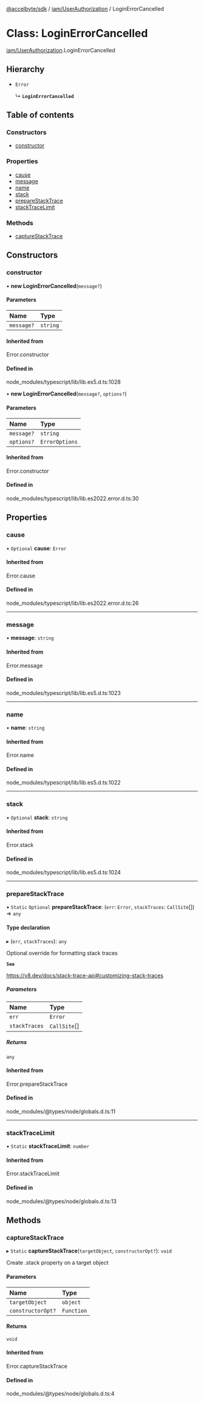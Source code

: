 [@accelbyte/sdk](../README.md) / [iam/UserAuthorization](../modules/iam_UserAuthorization.md) / LoginErrorCancelled

# Class: LoginErrorCancelled

[iam/UserAuthorization](../modules/iam_UserAuthorization.md).LoginErrorCancelled

## Hierarchy

- `Error`

  ↳ **`LoginErrorCancelled`**

## Table of contents

### Constructors

- [constructor](iam_UserAuthorization.LoginErrorCancelled.md#constructor)

### Properties

- [cause](iam_UserAuthorization.LoginErrorCancelled.md#cause)
- [message](iam_UserAuthorization.LoginErrorCancelled.md#message)
- [name](iam_UserAuthorization.LoginErrorCancelled.md#name)
- [stack](iam_UserAuthorization.LoginErrorCancelled.md#stack)
- [prepareStackTrace](iam_UserAuthorization.LoginErrorCancelled.md#preparestacktrace)
- [stackTraceLimit](iam_UserAuthorization.LoginErrorCancelled.md#stacktracelimit)

### Methods

- [captureStackTrace](iam_UserAuthorization.LoginErrorCancelled.md#capturestacktrace)

## Constructors

### constructor

• **new LoginErrorCancelled**(`message?`)

#### Parameters

| Name | Type |
| :------ | :------ |
| `message?` | `string` |

#### Inherited from

Error.constructor

#### Defined in

node_modules/typescript/lib/lib.es5.d.ts:1028

• **new LoginErrorCancelled**(`message?`, `options?`)

#### Parameters

| Name | Type |
| :------ | :------ |
| `message?` | `string` |
| `options?` | `ErrorOptions` |

#### Inherited from

Error.constructor

#### Defined in

node_modules/typescript/lib/lib.es2022.error.d.ts:30

## Properties

### cause

• `Optional` **cause**: `Error`

#### Inherited from

Error.cause

#### Defined in

node_modules/typescript/lib/lib.es2022.error.d.ts:26

___

### message

• **message**: `string`

#### Inherited from

Error.message

#### Defined in

node_modules/typescript/lib/lib.es5.d.ts:1023

___

### name

• **name**: `string`

#### Inherited from

Error.name

#### Defined in

node_modules/typescript/lib/lib.es5.d.ts:1022

___

### stack

• `Optional` **stack**: `string`

#### Inherited from

Error.stack

#### Defined in

node_modules/typescript/lib/lib.es5.d.ts:1024

___

### prepareStackTrace

▪ `Static` `Optional` **prepareStackTrace**: (`err`: `Error`, `stackTraces`: `CallSite`[]) => `any`

#### Type declaration

▸ (`err`, `stackTraces`): `any`

Optional override for formatting stack traces

**`See`**

https://v8.dev/docs/stack-trace-api#customizing-stack-traces

##### Parameters

| Name | Type |
| :------ | :------ |
| `err` | `Error` |
| `stackTraces` | `CallSite`[] |

##### Returns

`any`

#### Inherited from

Error.prepareStackTrace

#### Defined in

node_modules/@types/node/globals.d.ts:11

___

### stackTraceLimit

▪ `Static` **stackTraceLimit**: `number`

#### Inherited from

Error.stackTraceLimit

#### Defined in

node_modules/@types/node/globals.d.ts:13

## Methods

### captureStackTrace

▸ `Static` **captureStackTrace**(`targetObject`, `constructorOpt?`): `void`

Create .stack property on a target object

#### Parameters

| Name | Type |
| :------ | :------ |
| `targetObject` | `object` |
| `constructorOpt?` | `Function` |

#### Returns

`void`

#### Inherited from

Error.captureStackTrace

#### Defined in

node_modules/@types/node/globals.d.ts:4
